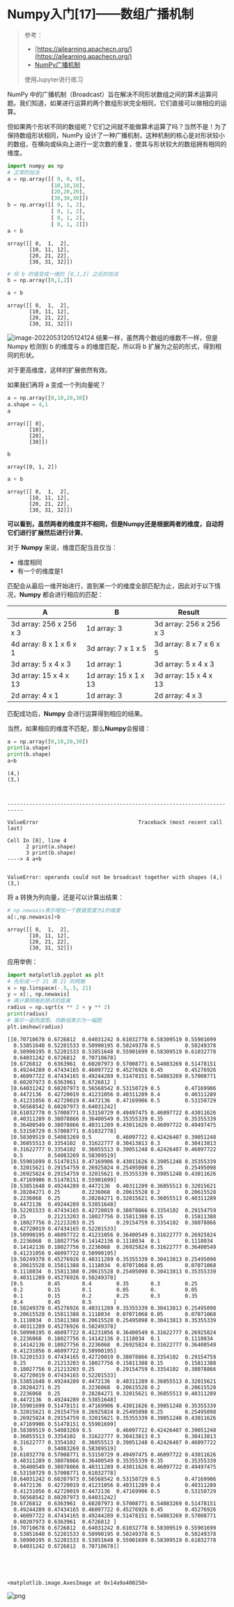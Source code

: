 # Numpy入门[17]——数组广播机制
> 参考：
>
> + [https://ailearning.apachecn.org/](https://ailearning.apachecn.org/)
> + [NumPy广播机制](https://blog.csdn.net/ccc369639963/article/details/124038463)
>
> 使用Jupyter进行练习

NumPy 中的广播机制（Broadcast）旨在解决不同形状数组之间的算术运算问题。我们知道，如果进行运算的两个数组形状完全相同，它们直接可以做相应的运算。

但如果两个形状不同的数组呢？它们之间就不能做算术运算了吗？当然不是！为了保持数组形状相同，NumPy 设计了一种广播机制，这种机制的核心是对形状较小的数组，在横向或纵向上进行一定次数的重复，使其与形状较大的数组拥有相同的维度。


```python
import numpy as np
# 正常的加法
a = np.array([[ 0, 0, 0],
              [10,10,10],
              [20,20,20],
              [30,30,30]])
b = np.array([[ 0, 1, 2],
              [ 0, 1, 2],
              [ 0, 1, 2],
              [ 0, 1, 2]])
a + b
```




    array([[ 0,  1,  2],
           [10, 11, 12],
           [20, 21, 22],
           [30, 31, 32]])




```python
# 将 b 的值变成一维的 [0,1,2] 之后的加法
b = np.array([0,1,2])

a + b

```




    array([[ 0,  1,  2],
           [10, 11, 12],
           [20, 21, 22],
           [30, 31, 32]])



![image-20220531205124124](https://img-blog.csdnimg.cn/img_convert/d646e32c1f804f72b3f4274401cdd8c1.png)
结果一样，虽然两个数组的维数不一样，但是 Numpy 检测到 b 的维度与 a 的维度匹配，所以将 b 扩展为之前的形式，得到相同的形状。

对于更高维度，这样的扩展依然有效。

如果我们再将 a 变成一个列向量呢？


```python
a = np.array([0,10,20,30])
a.shape = 4,1
a
```




    array([[ 0],
           [10],
           [20],
           [30]])




```python
b
```




    array([0, 1, 2])




```python
a + b
```




    array([[ 0,  1,  2],
           [10, 11, 12],
           [20, 21, 22],
           [30, 31, 32]])



**可以看到，虽然两者的维度并不相同，但是Numpy还是根据两者的维度，自动将它们进行扩展然后进行计算**。

对于 **Numpy** 来说，维度匹配当且仅当：

- 维度相同
- 有一个的维度是1

匹配会从最后一维开始进行，直到某一个的维度全部匹配为止，因此对于以下情况，**Numpy** 都会进行相应的匹配：

| A                       | B                     | Result                  |
| ----------------------- | --------------------- | ----------------------- |
| 3d array: 256 x 256 x 3 | 1d array: 3           | 3d array: 256 x 256 x 3 |
| 4d array: 8 x 1 x 6 x 1 | 3d array: 7 x 1 x 5   | 3d array: 8 x 7 x 6 x 5 |
| 3d array: 5 x 4 x 3     | 1d array: 1           | 3d array: 5 x 4 x 3     |
| 3d array: 15 x 4 x 13   | 1d array: 15 x 1 x 13 | 3d array: 15 x 4 x 13   |
| 2d array: 4 x 1         | 1d array: 3           | 2d array: 4 x 3         |

匹配成功后，**Numpy** 会进行运算得到相应的结果。

当然，如果相应的维度不匹配，那么**Numpy**会报错：


```python
a = np.array([0,10,20,30])
print(a.shape)
print(b.shape)
a+b
```

    (4,)
    (3,)
    


    ---------------------------------------------------------------------------

    ValueError                                Traceback (most recent call last)

    Cell In [8], line 4
          2 print(a.shape)
          3 print(b.shape)
    ----> 4 a+b
    

    ValueError: operands could not be broadcast together with shapes (4,) (3,) 


将 a 转换为列向量，还是可以计算出结果：


```python
# np.newaxis表示增加一个数据宽度为1的维度
a[:,np.newaxis]+b
```




    array([[ 0,  1,  2],
           [10, 11, 12],
           [20, 21, 22],
           [30, 31, 32]])



应用举例：


```python
import matplotlib.pyplot as plt
# 先形成一个 21 乘 21 的网格
x = np.linspace(-.5,.5, 21)
y = x[:, np.newaxis]
# 再计算网格到原点的距离
radius = np.sqrt(x ** 2 + y ** 2)
print(radius)
# 展示一副热度图，将数组表示为一幅图
plt.imshow(radius)
```

    [[0.70710678 0.6726812  0.64031242 0.61032778 0.58309519 0.55901699
      0.53851648 0.52201533 0.50990195 0.50249378 0.5        0.50249378
      0.50990195 0.52201533 0.53851648 0.55901699 0.58309519 0.61032778
      0.64031242 0.6726812  0.70710678]
     [0.6726812  0.6363961  0.60207973 0.57008771 0.54083269 0.51478151
      0.49244289 0.47434165 0.46097722 0.45276926 0.45       0.45276926
      0.46097722 0.47434165 0.49244289 0.51478151 0.54083269 0.57008771
      0.60207973 0.6363961  0.6726812 ]
     [0.64031242 0.60207973 0.56568542 0.53150729 0.5        0.47169906
      0.4472136  0.42720019 0.41231056 0.40311289 0.4        0.40311289
      0.41231056 0.42720019 0.4472136  0.47169906 0.5        0.53150729
      0.56568542 0.60207973 0.64031242]
     [0.61032778 0.57008771 0.53150729 0.49497475 0.46097722 0.43011626
      0.40311289 0.38078866 0.36400549 0.35355339 0.35       0.35355339
      0.36400549 0.38078866 0.40311289 0.43011626 0.46097722 0.49497475
      0.53150729 0.57008771 0.61032778]
     [0.58309519 0.54083269 0.5        0.46097722 0.42426407 0.39051248
      0.36055513 0.3354102  0.31622777 0.30413813 0.3        0.30413813
      0.31622777 0.3354102  0.36055513 0.39051248 0.42426407 0.46097722
      0.5        0.54083269 0.58309519]
     [0.55901699 0.51478151 0.47169906 0.43011626 0.39051248 0.35355339
      0.32015621 0.29154759 0.26925824 0.25495098 0.25       0.25495098
      0.26925824 0.29154759 0.32015621 0.35355339 0.39051248 0.43011626
      0.47169906 0.51478151 0.55901699]
     [0.53851648 0.49244289 0.4472136  0.40311289 0.36055513 0.32015621
      0.28284271 0.25       0.2236068  0.20615528 0.2        0.20615528
      0.2236068  0.25       0.28284271 0.32015621 0.36055513 0.40311289
      0.4472136  0.49244289 0.53851648]
     [0.52201533 0.47434165 0.42720019 0.38078866 0.3354102  0.29154759
      0.25       0.21213203 0.18027756 0.15811388 0.15       0.15811388
      0.18027756 0.21213203 0.25       0.29154759 0.3354102  0.38078866
      0.42720019 0.47434165 0.52201533]
     [0.50990195 0.46097722 0.41231056 0.36400549 0.31622777 0.26925824
      0.2236068  0.18027756 0.14142136 0.1118034  0.1        0.1118034
      0.14142136 0.18027756 0.2236068  0.26925824 0.31622777 0.36400549
      0.41231056 0.46097722 0.50990195]
     [0.50249378 0.45276926 0.40311289 0.35355339 0.30413813 0.25495098
      0.20615528 0.15811388 0.1118034  0.07071068 0.05       0.07071068
      0.1118034  0.15811388 0.20615528 0.25495098 0.30413813 0.35355339
      0.40311289 0.45276926 0.50249378]
     [0.5        0.45       0.4        0.35       0.3        0.25
      0.2        0.15       0.1        0.05       0.         0.05
      0.1        0.15       0.2        0.25       0.3        0.35
      0.4        0.45       0.5       ]
     [0.50249378 0.45276926 0.40311289 0.35355339 0.30413813 0.25495098
      0.20615528 0.15811388 0.1118034  0.07071068 0.05       0.07071068
      0.1118034  0.15811388 0.20615528 0.25495098 0.30413813 0.35355339
      0.40311289 0.45276926 0.50249378]
     [0.50990195 0.46097722 0.41231056 0.36400549 0.31622777 0.26925824
      0.2236068  0.18027756 0.14142136 0.1118034  0.1        0.1118034
      0.14142136 0.18027756 0.2236068  0.26925824 0.31622777 0.36400549
      0.41231056 0.46097722 0.50990195]
     [0.52201533 0.47434165 0.42720019 0.38078866 0.3354102  0.29154759
      0.25       0.21213203 0.18027756 0.15811388 0.15       0.15811388
      0.18027756 0.21213203 0.25       0.29154759 0.3354102  0.38078866
      0.42720019 0.47434165 0.52201533]
     [0.53851648 0.49244289 0.4472136  0.40311289 0.36055513 0.32015621
      0.28284271 0.25       0.2236068  0.20615528 0.2        0.20615528
      0.2236068  0.25       0.28284271 0.32015621 0.36055513 0.40311289
      0.4472136  0.49244289 0.53851648]
     [0.55901699 0.51478151 0.47169906 0.43011626 0.39051248 0.35355339
      0.32015621 0.29154759 0.26925824 0.25495098 0.25       0.25495098
      0.26925824 0.29154759 0.32015621 0.35355339 0.39051248 0.43011626
      0.47169906 0.51478151 0.55901699]
     [0.58309519 0.54083269 0.5        0.46097722 0.42426407 0.39051248
      0.36055513 0.3354102  0.31622777 0.30413813 0.3        0.30413813
      0.31622777 0.3354102  0.36055513 0.39051248 0.42426407 0.46097722
      0.5        0.54083269 0.58309519]
     [0.61032778 0.57008771 0.53150729 0.49497475 0.46097722 0.43011626
      0.40311289 0.38078866 0.36400549 0.35355339 0.35       0.35355339
      0.36400549 0.38078866 0.40311289 0.43011626 0.46097722 0.49497475
      0.53150729 0.57008771 0.61032778]
     [0.64031242 0.60207973 0.56568542 0.53150729 0.5        0.47169906
      0.4472136  0.42720019 0.41231056 0.40311289 0.4        0.40311289
      0.41231056 0.42720019 0.4472136  0.47169906 0.5        0.53150729
      0.56568542 0.60207973 0.64031242]
     [0.6726812  0.6363961  0.60207973 0.57008771 0.54083269 0.51478151
      0.49244289 0.47434165 0.46097722 0.45276926 0.45       0.45276926
      0.46097722 0.47434165 0.49244289 0.51478151 0.54083269 0.57008771
      0.60207973 0.6363961  0.6726812 ]
     [0.70710678 0.6726812  0.64031242 0.61032778 0.58309519 0.55901699
      0.53851648 0.52201533 0.50990195 0.50249378 0.5        0.50249378
      0.50990195 0.52201533 0.53851648 0.55901699 0.58309519 0.61032778
      0.64031242 0.6726812  0.70710678]]
    




    <matplotlib.image.AxesImage at 0x14a9a400250>




    
![png](17%E6%95%B0%E7%BB%84%E5%B9%BF%E6%92%AD%E6%9C%BA%E5%88%B6_files/17%E6%95%B0%E7%BB%84%E5%B9%BF%E6%92%AD%E6%9C%BA%E5%88%B6_14_2.png)
    

